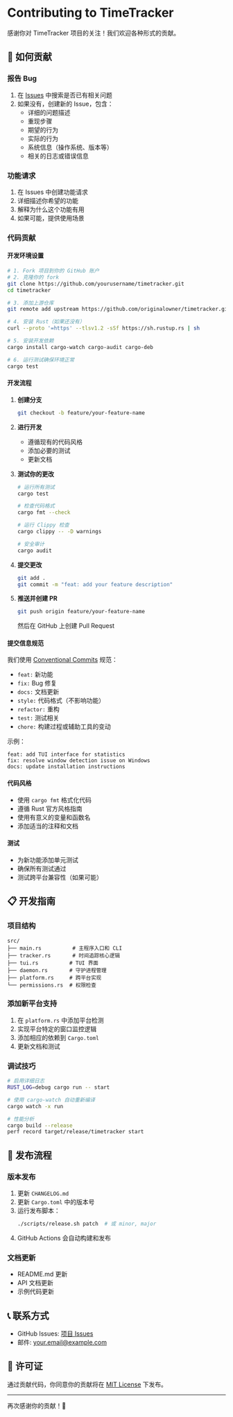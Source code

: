 # Contributing to TimeTracker

感谢你对 TimeTracker 项目的关注！我们欢迎各种形式的贡献。

## 🤝 如何贡献

### 报告 Bug
1. 在 [Issues](https://github.com/yourusername/timetracker/issues) 中搜索是否已有相关问题
2. 如果没有，创建新的 Issue，包含：
   - 详细的问题描述
   - 重现步骤
   - 期望的行为
   - 实际的行为
   - 系统信息（操作系统、版本等）
   - 相关的日志或错误信息

### 功能请求
1. 在 Issues 中创建功能请求
2. 详细描述你希望的功能
3. 解释为什么这个功能有用
4. 如果可能，提供使用场景

### 代码贡献

#### 开发环境设置
```bash
# 1. Fork 项目到你的 GitHub 账户
# 2. 克隆你的 fork
git clone https://github.com/yourusername/timetracker.git
cd timetracker

# 3. 添加上游仓库
git remote add upstream https://github.com/originalowner/timetracker.git

# 4. 安装 Rust（如果还没有）
curl --proto '=https' --tlsv1.2 -sSf https://sh.rustup.rs | sh

# 5. 安装开发依赖
cargo install cargo-watch cargo-audit cargo-deb

# 6. 运行测试确保环境正常
cargo test
```

#### 开发流程
1. **创建分支**
   ```bash
   git checkout -b feature/your-feature-name
   ```

2. **进行开发**
   - 遵循现有的代码风格
   - 添加必要的测试
   - 更新文档

3. **测试你的更改**
   ```bash
   # 运行所有测试
   cargo test
   
   # 检查代码格式
   cargo fmt --check
   
   # 运行 Clippy 检查
   cargo clippy -- -D warnings
   
   # 安全审计
   cargo audit
   ```

4. **提交更改**
   ```bash
   git add .
   git commit -m "feat: add your feature description"
   ```

5. **推送并创建 PR**
   ```bash
   git push origin feature/your-feature-name
   ```
   然后在 GitHub 上创建 Pull Request

#### 提交信息规范
我们使用 [Conventional Commits](https://www.conventionalcommits.org/) 规范：

- `feat:` 新功能
- `fix:` Bug 修复
- `docs:` 文档更新
- `style:` 代码格式（不影响功能）
- `refactor:` 重构
- `test:` 测试相关
- `chore:` 构建过程或辅助工具的变动

示例：
```
feat: add TUI interface for statistics
fix: resolve window detection issue on Windows
docs: update installation instructions
```

#### 代码风格
- 使用 `cargo fmt` 格式化代码
- 遵循 Rust 官方风格指南
- 使用有意义的变量和函数名
- 添加适当的注释和文档

#### 测试
- 为新功能添加单元测试
- 确保所有测试通过
- 测试跨平台兼容性（如果可能）

## 📋 开发指南

### 项目结构
```
src/
├── main.rs          # 主程序入口和 CLI
├── tracker.rs       # 时间追踪核心逻辑
├── tui.rs          # TUI 界面
├── daemon.rs       # 守护进程管理
├── platform.rs     # 跨平台实现
└── permissions.rs  # 权限检查
```

### 添加新平台支持
1. 在 `platform.rs` 中添加平台检测
2. 实现平台特定的窗口监控逻辑
3. 添加相应的依赖到 `Cargo.toml`
4. 更新文档和测试

### 调试技巧
```bash
# 启用详细日志
RUST_LOG=debug cargo run -- start

# 使用 cargo-watch 自动重新编译
cargo watch -x run

# 性能分析
cargo build --release
perf record target/release/timetracker start
```

## 🔄 发布流程

### 版本发布
1. 更新 `CHANGELOG.md`
2. 更新 `Cargo.toml` 中的版本号
3. 运行发布脚本：
   ```bash
   ./scripts/release.sh patch  # 或 minor, major
   ```
4. GitHub Actions 会自动构建和发布

### 文档更新
- README.md 更新
- API 文档更新
- 示例代码更新

## 📞 联系方式

- GitHub Issues: [项目 Issues](https://github.com/yourusername/timetracker/issues)
- 邮件: your.email@example.com

## 📄 许可证

通过贡献代码，你同意你的贡献将在 [MIT License](LICENSE) 下发布。

---

再次感谢你的贡献！🎉